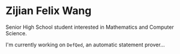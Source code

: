 # Zijian Felix Wang

Senior High School student interested in Mathematics and Computer Science.

I'm currently working on `DefQed`, an automatic statement prover...
